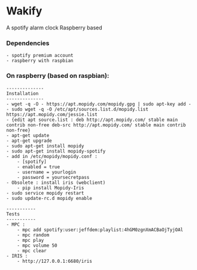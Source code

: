 # Wakify
A spotify alarm clock Raspberry based

### Dependencies
    - spotify premium account
    - raspberry with raspbian

### On raspberry (based on raspbian):
    --------------
    Installation 
    --------------
    - wget -q -O - https://apt.mopidy.com/mopidy.gpg | sudo apt-key add -
    - sudo wget -q -O /etc/apt/sources.list.d/mopidy.list https://apt.mopidy.com/jessie.list
    - {edit apt source.list : deb http://apt.mopidy.com/ stable main contrib non-free deb-src http://apt.mopidy.com/ stable main contrib non-free}
    - apt-get update
    - apt-get upgrade
    - sudo apt-get install mopidy
    - sudo apt-get install mopidy-spotify
    - add in /etc/mopidy/mopidy.conf :
        - [spotify]
        - enabled = true
        - username = yourlogin
        - password = yoursecretpass
    - Obsolete : install iris (webclient)
        - pip install Mopidy-Iris
    - sudo service mopidy restart
    - sudo update-rc.d mopidy enable
    
    -----------
    Tests 
    -----------
    - MPC :
        - mpc add spotify:user:jeffdem:playlist:4hGM0zgnXmACBaOjTyjOAl
        - mpc random
        - mpc play
        - mpc volume 50
        - mpc clear
    - IRIS :
        - http://127.0.0.1:6680/iris
